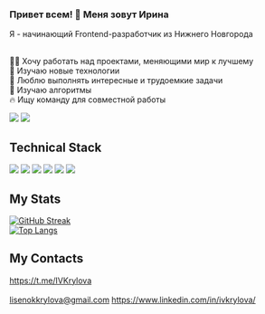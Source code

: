 ### Привет всем! 👋 Меня зовут Ирина
Я - начинающий Frontend-разработчик из Нижнего Новгорода <br />
<br />

👩‍💻 Хочу работать над проектами, меняющими мир к лучшему <br />
🎯 Изучаю новые технологии <br />
💪 Люблю выполнять интересные и трудоемкие задачи <br />
📝 Изучаю алгоритмы <br />
🔥 Ищу команду для совместной работы <br />

![](https://komarev.com/ghpvc/?username=IVKrylova&color=orange&style=for-the-badge) 
![](https://www.codewars.com/users/lis_krylova/badges/large)
<br />

## Technical Stack
![](https://img.shields.io/badge/HTML5-E34F26?style=for-the-badge&logo=html5&logoColor=white) 
![](https://img.shields.io/badge/CSS3-1572B6?style=for-the-badge&logo=css3&logoColor=white) 
![](https://img.shields.io/badge/JavaScript-323330?style=for-the-badge&logo=javascript&logoColor=F7DF1E) 
![](https://img.shields.io/badge/React-20232A?style=for-the-badge&logo=react&logoColor=61DAFB) 
![](https://img.shields.io/badge/Express.js-000000?style=for-the-badge&logo=express&logoColor=white) 
![](https://img.shields.io/badge/MongoDB-4EA94B?style=for-the-badge&logo=mongodb&logoColor=white)

## My Stats
[![GitHub Streak](https://github-readme-streak-stats.herokuapp.com/?user=IVKrylova&theme=default)](https://git.io/streak-stats)<br />
[![Top Langs](https://github-readme-stats.vercel.app/api/top-langs/?username=IVKrylova&layout=compact&theme=vision-friendly-default)](https://github.com/anuraghazra/github-readme-stats)

## My Contacts
https://t.me/IVKrylova <br />   
lisenokkrylova@gmail.com
https://www.linkedin.com/in/ivkrylova/
